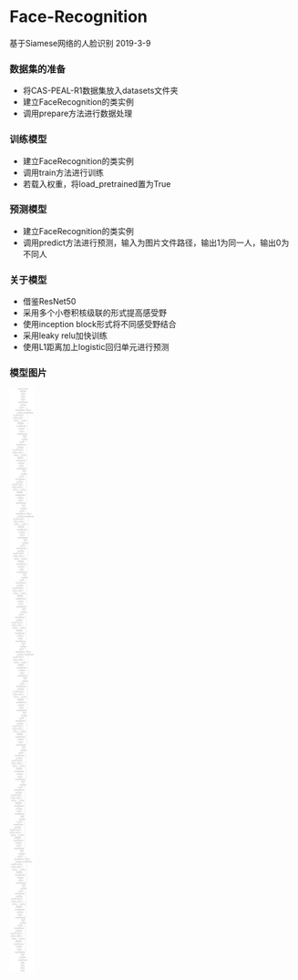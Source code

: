 # Face-Recognition
基于Siamese网络的人脸识别 2019-3-9
### 数据集的准备
- 将CAS-PEAL-R1数据集放入datasets文件夹
- 建立FaceRecognition的类实例
- 调用prepare方法进行数据处理
### 训练模型
- 建立FaceRecognition的类实例
- 调用train方法进行训练
- 若载入权重，将load_pretrained置为True
### 预测模型
- 建立FaceRecognition的类实例
- 调用predict方法进行预测，输入为图片文件路径，输出1为同一人，输出0为不同人
### 关于模型
- 借鉴ResNet50
- 采用多个小卷积核级联的形式提高感受野
- 使用inception block形式将不同感受野结合
- 采用leaky relu加快训练
- 使用L1距离加上logistic回归单元进行预测
### 模型图片
![](images/SiameseNetwork.png)
